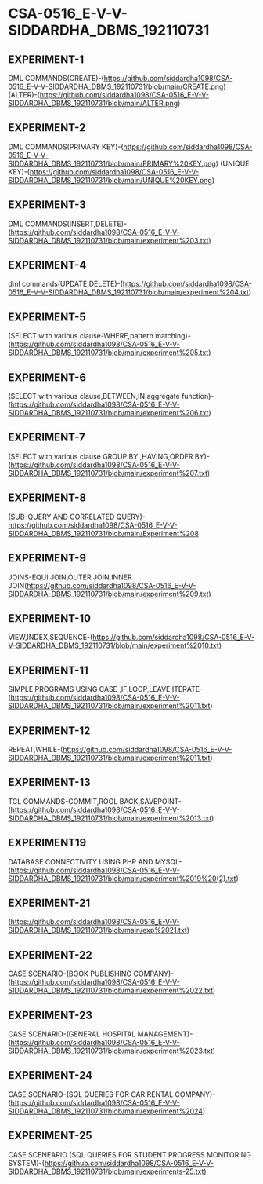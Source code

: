 # CSA-0516_E-V-V-SIDDARDHA_DBMS_192110731
## EXPERIMENT-1
DML COMMANDS(CREATE)-(https://github.com/siddardha1098/CSA-0516_E-V-V-SIDDARDHA_DBMS_192110731/blob/main/CREATE.png)
(ALTER)-(https://github.com/siddardha1098/CSA-0516_E-V-V-SIDDARDHA_DBMS_192110731/blob/main/ALTER.png)
## EXPERIMENT-2
DML COMMANDS(PRIMARY KEY)-(https://github.com/siddardha1098/CSA-0516_E-V-V-SIDDARDHA_DBMS_192110731/blob/main/PRIMARY%20KEY.png)
(UNIQUE KEY)-(https://github.com/siddardha1098/CSA-0516_E-V-V-SIDDARDHA_DBMS_192110731/blob/main/UNIQUE%20KEY.png)
## EXPERIMENT-3
DML COMMANDS(INSERT,DELETE)-(https://github.com/siddardha1098/CSA-0516_E-V-V-SIDDARDHA_DBMS_192110731/blob/main/experiment%203.txt)
## EXPERIMENT-4
dml commands(UPDATE,DELETE)-(https://github.com/siddardha1098/CSA-0516_E-V-V-SIDDARDHA_DBMS_192110731/blob/main/experiment%204.txt)
## EXPERIMENT-5
(SELECT with various clause-WHERE,pattern matching)-(https://github.com/siddardha1098/CSA-0516_E-V-V-SIDDARDHA_DBMS_192110731/blob/main/experiment%205.txt)
## EXPERIMENT-6
(SELECT with various clause,BETWEEN,IN,aggregate function)-(https://github.com/siddardha1098/CSA-0516_E-V-V-SIDDARDHA_DBMS_192110731/blob/main/experiment%206.txt)
## EXPERIMENT-7
(SELECT with various clause GROUP BY ,HAVING,ORDER BY)-(https://github.com/siddardha1098/CSA-0516_E-V-V-SIDDARDHA_DBMS_192110731/blob/main/experiment%207.txt)
## EXPERIMENT-8
(SUB-QUERY AND CORRELATED QUERY)-https://github.com/siddardha1098/CSA-0516_E-V-V-SIDDARDHA_DBMS_192110731/blob/main/Experiment%208
## EXPERIMENT-9
JOINS-EQUI JOIN,OUTER JOIN,INNER JOIN(https://github.com/siddardha1098/CSA-0516_E-V-V-SIDDARDHA_DBMS_192110731/blob/main/experiment%209.txt)
## EXPERIMENT-10
VIEW,INDEX,SEQUENCE-(https://github.com/siddardha1098/CSA-0516_E-V-V-SIDDARDHA_DBMS_192110731/blob/main/experiment%2010.txt)
## EXPERIMENT-11
SIMPLE PROGRAMS USING CASE ,IF,LOOP,LEAVE,ITERATE-(https://github.com/siddardha1098/CSA-0516_E-V-V-SIDDARDHA_DBMS_192110731/blob/main/experiment%2011.txt)
## EXPERIMENT-12
REPEAT,WHILE-(https://github.com/siddardha1098/CSA-0516_E-V-V-SIDDARDHA_DBMS_192110731/blob/main/experiment%2011.txt)
## EXPERIMENT-13
TCL COMMANDS-COMMIT,ROOL BACK,SAVEPOINT-(https://github.com/siddardha1098/CSA-0516_E-V-V-SIDDARDHA_DBMS_192110731/blob/main/experiment%2013.txt)
## EXPERIMENT19
DATABASE CONNECTIVITY USING PHP AND MYSQL-(https://github.com/siddardha1098/CSA-0516_E-V-V-SIDDARDHA_DBMS_192110731/blob/main/experiment%2019%20(2).txt)
## EXPERIMENT-21
(https://github.com/siddardha1098/CSA-0516_E-V-V-SIDDARDHA_DBMS_192110731/blob/main/exp%2021.txt)
## EXPERIMENT-22
CASE SCENARIO-(BOOK PUBLISHING COMPANY)-(https://github.com/siddardha1098/CSA-0516_E-V-V-SIDDARDHA_DBMS_192110731/blob/main/experiment%2022.txt)
## EXPERIMENT-23
CASE SCENARIO-(GENERAL HOSPITAL MANAGEMENT)-(https://github.com/siddardha1098/CSA-0516_E-V-V-SIDDARDHA_DBMS_192110731/blob/main/experiment%2023.txt)
## EXPERIMENT-24
CASE SCENARIO-(SQL QUERIES FOR CAR RENTAL COMPANY)-(https://github.com/siddardha1098/CSA-0516_E-V-V-SIDDARDHA_DBMS_192110731/blob/main/experiment%2024)
## EXPERIMENT-25
CASE SCENEARIO (SQL QUERIES FOR STUDENT PROGRESS MONITORING SYSTEM)-(https://github.com/siddardha1098/CSA-0516_E-V-V-SIDDARDHA_DBMS_192110731/blob/main/experiments-25.txt)


